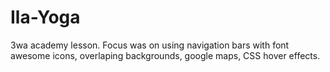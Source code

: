 # Ila-Yoga

3wa academy lesson. Focus was on using navigation bars with font awesome icons, overlaping backgrounds, google maps, CSS hover effects.
